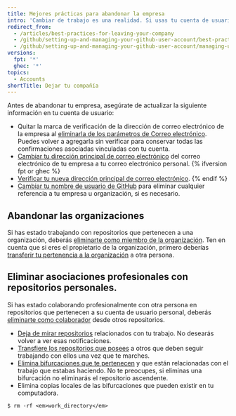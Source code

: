 ```yaml
---
title: Mejores prácticas para abandonar la empresa
intro: 'Cambiar de trabajo es una realidad. Si usas tu cuenta de usuario de GitHub para tus objetivos personales *y* laborales, hay algunas cosas que debes tener en cuenta al dejar la empresa u organización.'
redirect_from:
  - /articles/best-practices-for-leaving-your-company
  - /github/setting-up-and-managing-your-github-user-account/best-practices-for-leaving-your-company
  - /github/setting-up-and-managing-your-github-user-account/managing-user-account-settings/best-practices-for-leaving-your-company
versions:
  fpt: '*'
  ghec: '*'
topics:
  - Accounts
shortTitle: Dejar tu compañía
---
```


Antes de abandonar tu empresa, asegúrate de actualizar la siguiente información en tu cuenta de usuario:

- Quitar la marca de verificación de la dirección de correo electrónico de la empresa al [eliminarla de los parámetros de Correo electrónico](/articles/changing-your-primary-email-address). Puedes volver a agregarla sin verificar para conservar todas las confirmaciones asociadas vinculadas con tu cuenta.
- [Cambiar tu dirección principal de correo electrónico](/articles/changing-your-primary-email-address) del correo electrónico de tu empresa a tu correo electrónico personal.
{% ifversion fpt or ghec %}
- [Verificar tu nueva dirección principal de correo electrónico](/articles/verifying-your-email-address).
{% endif %}
- [Cambiar tu nombre de usuario de GitHub](/articles/changing-your-github-username) para eliminar cualquier referencia a tu empresa u organización, si es necesario.

## Abandonar las organizaciones

Si has estado trabajando con repositorios que pertenecen a una organización, deberás [eliminarte como miembro de la organización](/articles/removing-yourself-from-an-organization). Ten en cuenta que si eres el propietario de la organización, primero deberías [transferir tu pertenencia a la organización](/articles/transferring-organization-ownership) a otra persona.

## Eliminar asociaciones profesionales con repositorios personales.

Si has estado colaborando profesionalmente con otra persona en repositorios que pertenecen a su cuenta de usuario personal, deberás [eliminarte como colaborador](/articles/removing-yourself-from-a-collaborator-s-repository) desde otros repositorios.

- [Deja de mirar repositorios](https://github.com/watching) relacionados con tu trabajo. No desearás volver a ver esas notificaciones.
- [Transfiere los repositorios que posees](/articles/how-to-transfer-a-repository) a otros que deben seguir trabajando con ellos una vez que te marches.
- [Elimina bifurcaciones que te pertenecen](/articles/deleting-a-repository) y que están relacionadas con el trabajo que estabas haciendo. No te preocupes, si eliminas una bifurcación no eliminarás el repositorio ascendente.
- Elimina copias locales de las bifurcaciones que pueden existir en tu computadora.

```shell
$ rm -rf <em>work_directory</em>
```
